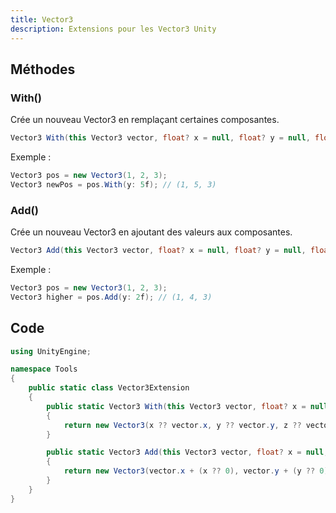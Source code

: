 ```yaml
---
title: Vector3
description: Extensions pour les Vector3 Unity
---
```


## Méthodes

### With()

Crée un nouveau Vector3 en remplaçant certaines composantes.

```cs
Vector3 With(this Vector3 vector, float? x = null, float? y = null, float? z = null)
```

Exemple :

```cs
Vector3 pos = new Vector3(1, 2, 3);
Vector3 newPos = pos.With(y: 5f); // (1, 5, 3)
```

### Add()

Crée un nouveau Vector3 en ajoutant des valeurs aux composantes.

```cs
Vector3 Add(this Vector3 vector, float? x = null, float? y = null, float? z = null)
```

Exemple :

```cs
Vector3 pos = new Vector3(1, 2, 3);
Vector3 higher = pos.Add(y: 2f); // (1, 4, 3)
```

## Code

```cs
using UnityEngine;

namespace Tools
{
    public static class Vector3Extension
    {
        public static Vector3 With(this Vector3 vector, float? x = null, float? y = null, float? z = null)
        {
            return new Vector3(x ?? vector.x, y ?? vector.y, z ?? vector.z);
        }

        public static Vector3 Add(this Vector3 vector, float? x = null, float? y = null, float? z = null)
        {
            return new Vector3(vector.x + (x ?? 0), vector.y + (y ?? 0), vector.z + (z ?? 0));
        }
    }
}
```